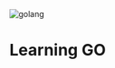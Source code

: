 <img src="https://miro.medium.com/max/1400/1*6cpbxQ20LVxiu5QCZPrwBw.webp" alt="golang" />

# Learning GO
